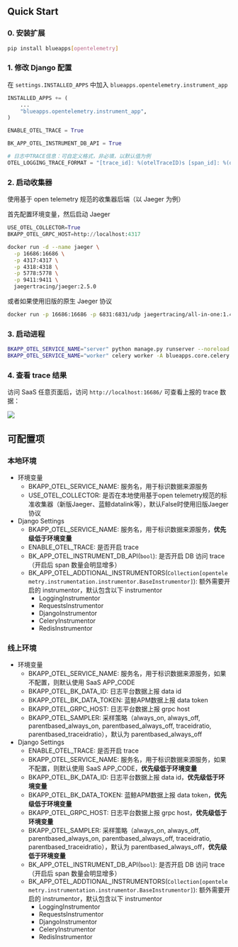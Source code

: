## Quick Start

### 0. 安装扩展

```bash
pip install blueapps[opentelemetry]
```

### 1. 修改 Django 配置

在 `settings.INSTALLED_APPS` 中加入 `blueapps.opentelemetry.instrument_app`

```python
INSTALLED_APPS += (
    ...
    "blueapps.opentelemetry.instrument_app",
)

ENABLE_OTEL_TRACE = True

BK_APP_OTEL_INSTRUMENT_DB_API = True

# 日志中TRACE信息：可自定义格式，非必填，以默认值为例
OTEL_LOGGING_TRACE_FORMAT = "[trace_id]: %(otelTraceID)s [span_id]: %(otelSpanID)s [resource.service.name]: %(otelServiceName)s"
```

### 2. 启动收集器

使用基于 open telemetry 规范的收集器后端（以 Jaeger 为例）

首先配置环境变量，然后启动 Jaeger
```python
USE_OTEL_COLLECTOR=True
BKAPP_OTEL_GRPC_HOST=http://localhost:4317
```

```bash
docker run -d --name jaeger \
  -p 16686:16686 \
  -p 4317:4317 \
  -p 4318:4318 \
  -p 5778:5778 \
  -p 9411:9411 \
  jaegertracing/jaeger:2.5.0
```

或者如果使用旧版的原生 Jaeger 协议

```bash
docker run -p 16686:16686 -p 6831:6831/udp jaegertracing/all-in-one:1.45
```

### 3. 启动进程

```bash
BKAPP_OTEL_SERVICE_NAME="server" python manage.py runserver --noreload 
BKAPP_OTEL_SERVICE_NAME="worker" celery worker -A blueapps.core.celery -P threads -c 300 -l info
```

### 4. 查看 trace 结果

访问 SaaS 任意页面后，访问 `http://localhost:16686/` 可查看上报的 trace 数据：

![](./docs/assets/local_jaeger.png)

## 可配置项

### 本地环境

- 环境变量
    - BKAPP_OTEL_SERVICE_NAME: 服务名，用于标识数据来源服务
    - USE_OTEL_COLLECTOR: 是否在本地使用基于open telemetry规范的标准收集器（新版Jaeger、蓝鲸datalink等），默认False时使用旧版Jaeger协议
- Django Settings
    - BKAPP_OTEL_SERVICE_NAME: 服务名，用于标识数据来源服务，**优先级低于环境变量**
    - ENABLE_OTEL_TRACE: 是否开启 trace
    - BK_APP_OTEL_INSTRUMENT_DB_API(`bool`): 是否开启 DB 访问 trace（开启后 span 数量会明显增多）
    - BK_APP_OTEL_ADDTIONAL_INSTRUMENTORS(`Collection[opentelemetry.instrumentation.instrumentor.BaseInstrumentor]`): 额外需要开启的 instrumentor，默认包含以下 instrumentor
        - LoggingInstrumentor
        - RequestsInstrumentor
        - DjangoInstrumentor
        - CeleryInstrumentor
        - RedisInstrumentor

### 线上环境

- 环境变量
    - BKAPP_OTEL_SERVICE_NAME: 服务名，用于标识数据来源服务，如果不配置，则默认使用 SaaS APP_CODE
    - BKAPP_OTEL_BK_DATA_ID: 日志平台数据上报 data id
    - BKAPP_OTEL_BK_DATA_TOKEN: 蓝鲸APM数据上报 data token
    - BKAPP_OTEL_GRPC_HOST: 日志平台数据上报 grpc host
    - BKAPP_OTEL_SAMPLER: 采样策略（always_on, always_off, parentbased_always_on, parentbased_always_off, traceidratio, parentbased_traceidratio），默认为 parentbased_always_off
- Django Settings
    - ENABLE_OTEL_TRACE: 是否开启 trace
    - BKAPP_OTEL_SERVICE_NAME: 服务名，用于标识数据来源服务，如果不配置，则默认使用 SaaS APP_CODE，**优先级低于环境变量**
    - BKAPP_OTEL_BK_DATA_ID: 日志平台数据上报 data id，**优先级低于环境变量**
    - BKAPP_OTEL_BK_DATA_TOKEN: 蓝鲸APM数据上报 data token，**优先级低于环境变量**
    - BKAPP_OTEL_GRPC_HOST: 日志平台数据上报 grpc host，**优先级低于环境变量**
    - BKAPP_OTEL_SAMPLER: 采样策略（always_on, always_off, parentbased_always_on, parentbased_always_off, traceidratio, parentbased_traceidratio），默认为 parentbased_always_off，**优先级低于环境变量**
    - BK_APP_OTEL_INSTRUMENT_DB_API(`bool`): 是否开启 DB 访问 trace（开启后 span 数量会明显增多）
    - BK_APP_OTEL_ADDTIONAL_INSTRUMENTORS(`Collection[opentelemetry.instrumentation.instrumentor.BaseInstrumentor]`): 额外需要开启的 instrumentor，默认包含以下 instrumentor
        - LoggingInstrumentor
        - RequestsInstrumentor
        - DjangoInstrumentor
        - CeleryInstrumentor
        - RedisInstrumentor
